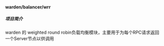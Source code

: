 #### warden/balancer/wrr

##### 项目简介

warden 的 weighted round robin负载均衡模块，主要用于为每个RPC请求返回一个Server节点以供调用
